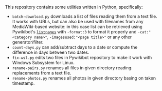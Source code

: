 This repository contains some utilities written in Python, specifically:
- `batch-download.py` downloads a list of files reading them from a text file. It works with URLs, but can also be used with filenames from any MediaWiki-based website: in this case list can be retrieved using Pywikibot's [`listpages`](https://www.mediawiki.org/wiki/Manual:Pywikibot/listpages.py) with `-format:3` to format it properly and `-cat:"<category name>"`, `-imagesused:"<page title>"` or any other generator/filter.
- `count-days.py` can add/subtract days to a date or compute the difference in days between two dates.
- `fix-wsl.py` edits two files in Pywikibot repository to make it work with Windows Subsystem for Linux.
- `rename-pairs.py` renames all files in given directory reading replacements from a text file.
- `rename-photos.py` renames all photos in given directory basing on taken timestamp.
